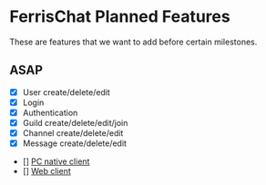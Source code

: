 # FerrisChat Planned Features
These are features that we want to add before certain milestones.

## ASAP
- [x] User create/delete/edit
- [x] Login
- [x] Authentication
- [x] Guild create/delete/edit/join
- [x] Channel create/delete/edit
- [x] Message create/delete/edit
&NewLine;
- [] [PC native client](https://github.com/FerrisChat/client)
- [] [Web client](https://github.com/FerrisChat/webclient)
